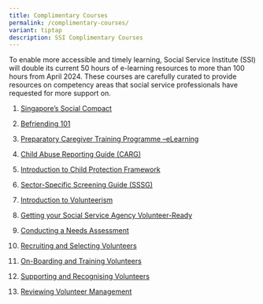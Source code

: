 ```yaml
---
title: Complimentary Courses
permalink: /complimentary-courses/
variant: tiptap
description: SSI Complimentary Courses
---
```

<p>To enable more accessible and timely learning, Social Service Institute
(SSI) will double its current 50 hours of e-learning resources to more
than 100 hours from April 2024. These courses are carefully curated to
provide resources on competency areas that social service professionals
have requested for more support on.</p>
<ol data-tight="true" class="tight">
<li>
<p><a href="https://iltms.ssi.gov.sg/registration/schedule?coursecode=SCRS400" rel="noopener noreferrer nofollow" target="_blank">Singapore’s Social Compact</a>
</p>
</li>
<li>
<p><a href="https://iltms.ssi.gov.sg/registration/schedule?coursecode=SSI0035" rel="noopener noreferrer nofollow" target="_blank">Befriending 101</a>
</p>
</li>
<li>
<p><a href="https://iltms.ssi.gov.sg/registration/schedule?coursecode=SSI0002" rel="noopener noreferrer nofollow" target="_blank">Preparatory Caregiver Training Programme –eLearning</a>
</p>
</li>
<li>
<p><a href="https://iltms.ssi.gov.sg/registration/schedule?coursecode=SCYF434" rel="noopener noreferrer nofollow" target="_blank">Child Abuse Reporting Guide (CARG) </a>
</p>
</li>
<li>
<p><a href="https://iltms.ssi.gov.sg/registration/schedule?coursecode=SCYF435" rel="noopener noreferrer nofollow" target="_blank">Introduction to Child Protection Framework </a>
</p>
</li>
<li>
<p><a href="https://iltms.ssi.gov.sg/registration/schedule?coursecode=SCYF436" rel="noopener noreferrer nofollow" target="_blank">Sector-Specific Screening Guide (SSSG)</a>
</p>
</li>
<li>
<p><a href="https://iltms.ssi.gov.sg/registration/schedule?coursecode=SVLD422" rel="noopener noreferrer nofollow" target="_blank">Introduction to Volunteerism</a>
</p>
</li>
<li>
<p><a href="https://iltms.ssi.gov.sg/registration/schedule?coursecode=SVLD423" rel="noopener noreferrer nofollow" target="_blank">Getting your Social Service Agency Volunteer-Ready</a>
</p>
</li>
<li>
<p><a href="https://iltms.ssi.gov.sg/registration/schedule?coursecode=SVLD424" rel="noopener noreferrer nofollow" target="_blank">Conducting a Needs Assessment</a>
</p>
</li>
<li>
<p><a href="https://iltms.ssi.gov.sg/registration/schedule?coursecode=SVLD425" rel="noopener noreferrer nofollow" target="_blank">Recruiting and Selecting Volunteers</a>
</p>
</li>
<li>
<p><a href="https://iltms.ssi.gov.sg/registration/schedule?coursecode=SVLD426" rel="noopener noreferrer nofollow" target="_blank">On-Boarding and Training Volunteers</a>
</p>
</li>
<li>
<p><a href="https://iltms.ssi.gov.sg/registration/schedule?coursecode=SVLD427" rel="noopener noreferrer nofollow" target="_blank">Supporting and Recognising Volunteers</a>
</p>
</li>
<li>
<p><a href="https://iltms.ssi.gov.sg/registration/schedule?coursecode=SVLD428" rel="noopener noreferrer nofollow" target="_blank">Reviewing Volunteer Management</a>
</p>
</li>
</ol>
<p></p>